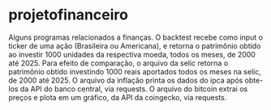 # projetofinanceiro
Alguns programas relacionados a finanças.
O backtest recebe como input o ticker de uma ação (Brasileira ou Americana), e retorna o patrimônio obtido ao investir 1000 unidades da respectiva moeda,
todos os meses, de 2000 até 2025.
Para efeito de comparação, o arquivo da selic retorna o patrimônio obtido investindo 1000 reais aportados todos os meses na selic, de 2000 até 2025.
O arquivo da inflação printa os dados do ipca após obte-los da API do banco central, via requests.
O arquivo do bitcoin extrai os preços e plota em um gráfico, da API da coingecko, via requests.
